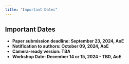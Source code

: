 ```yaml
---
title: "Important Dates"
---
```


## Important Dates

* **Paper submission deadline: September 23, 2024, AoE**
* **Notification to authors: October 09, 2024, AoE**
* **Camera-ready version: TBA**
* **Workshop Date: December 14 or 15, 2024 - TBD, AoE**



